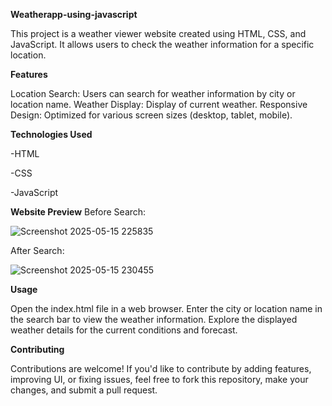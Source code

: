 **Weatherapp-using-javascript**


This project is a weather viewer website created using HTML, CSS, and JavaScript. It allows users to check the weather information for a specific location.

**Features**

Location Search: Users can search for weather information by city or location name.
Weather Display: Display of current weather.
Responsive Design: Optimized for various screen sizes (desktop, tablet, mobile).


**Technologies Used**

-HTML

-CSS

-JavaScript


**Website Preview**
Before Search:

![Screenshot 2025-05-15 225835](https://github.com/user-attachments/assets/06df31b0-6c05-4e64-99dd-098912304e6d)



After Search:


![Screenshot 2025-05-15 230455](https://github.com/user-attachments/assets/d3dcbcc4-faa4-48f5-835e-6945ece325d5)


**Usage**


Open the index.html file in a web browser.
Enter the city or location name in the search bar to view the weather information.
Explore the displayed weather details for the current conditions and forecast.

**Contributing**


Contributions are welcome! If you'd like to contribute by adding features, improving UI, or fixing issues, feel free to fork this repository, make your changes, and submit a pull request.



